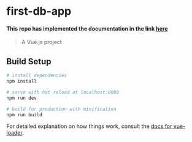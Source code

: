 # first-db-app

####  **This repo has implemented the documentation in the link [here](https://codesource-io.cdn.ampproject.org/c/s/codesource.io/create-a-crud-application-using-vue-node-and-mongodb/amp/)**

> A Vue.js project

## Build Setup

```bash
# install dependencies
npm install

# serve with hot reload at localhost:8080
npm run dev

# build for production with minification
npm run build
```

For detailed explanation on how things work, consult the [docs for vue-loader](http://vuejs.github.io/vue-loader).
